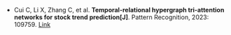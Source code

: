 * Cui C, Li X, Zhang C, et al. <b>Temporal-relational hypergraph tri-attention networks for stock trend prediction[J]</b>. Pattern Recognition, 2023: 109759. [Link](https://www.sciencedirect.com/science/article/pii/S0031320323004570)
